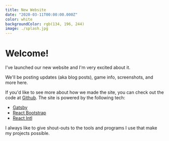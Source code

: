 ```yaml
---
title: New Website
date: "2020-03-11T00:00:00.000Z"
color: white
backgroundColor: rgb(134, 196, 244)
image: ./splash.jpg
---
```


# Welcome!

I've launched our new website and I'm very excited about it.

We'll be posting updates (aka blog posts), game info, screenshots, and more here.

If you'd like to see more about how we made the site, you can check out the
code at [Github](https://github.com/CapsuleCat/capsulecat.github.io). The site
is powered by the following tech:

* [Gatsby](https://www.gatsbyjs.org/)
* [React Bootstrap](https://react-bootstrap.github.io/)
* [React Intl](https://github.com/formatjs/react-intl)

I always like to give shout-outs to the tools and programs I use that make my
projects possible.
